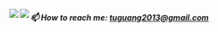 <figure>
    <img align="left" src="https://github-readme-stats.vercel.app/api?username=uglyspoon&show_icons=true&icon_color=ad0d52&text_color=24292e&bg_color=ffffff&hide_title=true" />
    <img align="left" src="https://github-readme-stats.vercel.app/api/top-langs/?username=uglyspoon&layout=compact" />
</figure>  


##### 📫 How to reach me: tuguang2013@gmail.com
